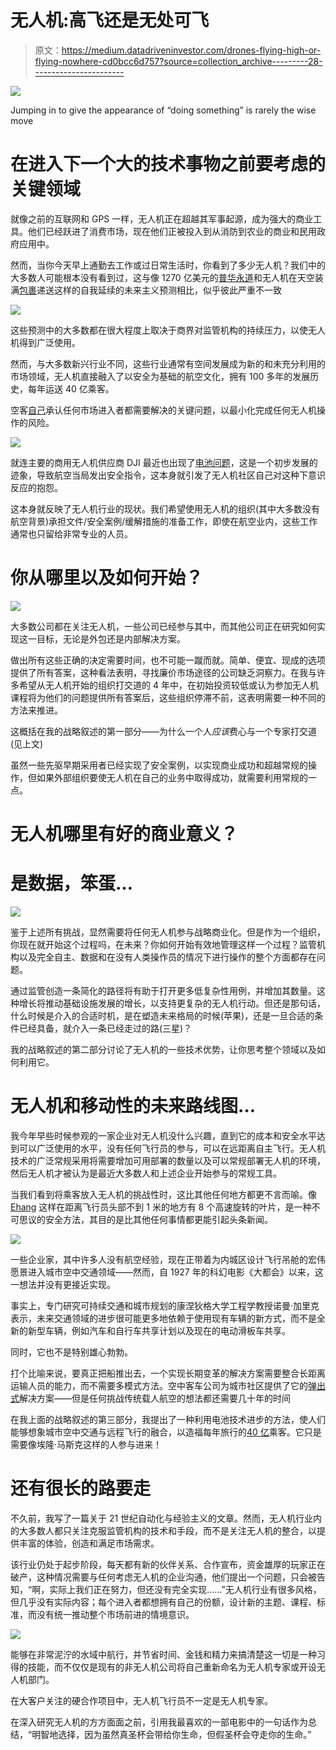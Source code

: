# 无人机:高飞还是无处可飞

> 原文：<https://medium.datadriveninvestor.com/drones-flying-high-or-flying-nowhere-cd0bcc6d757?source=collection_archive---------28----------------------->

![](img/1bad4f72475c117c7b3fb999ac56a0dc.png)

Jumping in to give the appearance of “doing something”​ is rarely the wise move

# 在进入下一个大的技术事物之前要考虑的关键领域

就像之前的互联网和 GPS 一样，无人机正在超越其军事起源，成为强大的商业工具。他们已经跃进了消费市场，现在他们正被投入到从消防到农业的商业和民用政府应用中。

然而，当你今天早上通勤去工作或过日常生活时，你看到了多少无人机？我们中的大多数人可能根本没有看到过，这与像 1270 亿美元的[普华永道](https://press.pwc.com/News-releases/global-market-for-commercial-applications-of-drone-technology-valued-at-over--127-bn/s/ac04349e-c40d-4767-9f92-a4d219860cd2)和无人机在天空装满[包裹](https://www.amazon.com/Amazon-Prime-Air/b?ie=UTF8&node=8037720011)递送这样的自我延续的未来主义预测相比，似乎彼此严重不一致

![](img/83d48eba747d045f122d05b19b4ba1a1.png)

这些预测中的大多数都在很大程度上取决于商界对监管机构的持续压力，以使无人机得到广泛使用。

然而，与大多数新兴行业不同，这些行业通常有空间发展成为新的和未充分利用的市场领域，无人机直接融入了以安全为基础的航空文化，拥有 100 多年的发展历史，每年运送 40 亿乘客。

空客[自己](https://www.utmblueprint.com/risk/what-are-the-biggest-factors-that-contribute-to-risk)承认任何市场进入者都需要解决的关键问题，以最小化完成任何无人机操作的风险。

![](img/3d35ae94755b3c026dc62172781bc93c.png)

就连主要的商用无人机供应商 DJI 最近也出现了[电池问题](https://dronelife.com/2018/11/01/dji-battery-warnings-matrice-200-inspire-2/)，这是一个初步发展的迹象，导致航空当局发出安全指令，这本身就引发了无人机社区自己对这种下意识反应的抱怨。

这本身就反映了无人机行业的现状。我们希望使用无人机的组织(其中大多数没有航空背景)承担文件/安全案例/缓解措施的准备工作，即使在航空业内，这些工作通常也只留给非常专业的人员。

# 你从哪里以及如何开始？

![](img/a5c3c425aa6e2d42244a908fc56c1de3.png)

大多数公司都在关注无人机，一些公司已经参与其中，而其他公司正在研究如何实现这一目标，无论是外包还是内部解决方案。

做出所有这些正确的决定需要时间，也不可能一蹴而就。简单、便宜、现成的选项提供了所有答案，这种看法表明，寻找廉价市场途径的公司缺乏洞察力。在我与许多希望从无人机开始的组织打交道的 4 年中，在初始投资较低或认为参加无人机课程将为他们的问题提供所有答案后，这些组织停滞不前，这表明需要一种不同的方法来推进。

这概括在我的战略叙述的第一部分——为什么一个人*应该*费心与一个专家打交道(见上文)

虽然一些先驱早期采用者已经实现了安全案例，以实现商业成功和超越常规的操作，但如果外部组织要使无人机在自己的业务中取得成功，就需要利用常规的一点。

# 无人机哪里有好的商业意义？

# 是数据，笨蛋…

![](img/752dd825db843301dce3ab8e5722ee0a.png)

鉴于上述所有挑战，显然需要将任何无人机参与战略商业化。但是作为一个组织，你现在就开始这个过程吗，在未来？你如何开始有效地管理这样一个过程？监管机构以及完全自主、数据和在没有人类操作员的情况下进行操作的整个方面都存在问题。

通过监管创造一条简化的路径将有助于打开更多低复杂性用例，并增加其数量。这种增长将推动基础设施发展的增长，以支持更复杂的无人机行动。但还是那句话，什么时候是介入的合适时机，是在塑造未来格局的时候(苹果)，还是一旦合适的条件已经具备，就介入一条已经走过的路(三星)？

我的战略叙述的第二部分讨论了无人机的一些技术优势，让你思考整个领域以及如何利用它。

# 无人机和移动性的未来路线图…

我今年早些时候参观的一家企业对无人机没什么兴趣，直到它的成本和安全水平达到可以广泛使用的水平，没有任何飞行员的参与，可以在远距离自主飞行。无人机技术的广泛常规采用将需要增加可用部署的数量以及可以常规部署无人机的环境，然后无人机才被认为是最近大多数人和上述企业开始参与的常规工具。

当我们看到将乘客放入无人机的挑战性时，这比其他任何地方都更不言而喻。像 [Ehang](http://www.ehang.com/ehang184/specs/) 这样在距离飞行员头部不到 1 米的地方有 8 个高速旋转的叶片，是一种不可思议的安全方法，其目的是比其他任何事情都更能引起头条新闻。

![](img/83e67481d83809b5161bc3139d230e82.png)

一些企业家，其中许多人没有航空经验，现在正带着为内城区设计飞行吊舱的宏伟愿景进入城市空中交通领域——然而，自 1927 年的科幻电影《大都会》以来，这一想法并没有更接近实现。

事实上，专门研究可持续交通和城市规划的康涅狄格大学工程学教授诺曼·加里克表示，未来交通领域的进步很可能更多地依赖于使用现有车辆的新方式，而不是全新的新型车辆，例如汽车和自行车共享计划以及现在的电动滑板车共享。

同时，它也不是特别雄心勃勃。

打个比喻来说，要真正把船推出去，一个实现长期变革的解决方案需要整合长距离运输人员的能力，而不需要多模式方法。空中客车公司为城市社区提供了它的[弹出式](https://newatlas.com/airbus-audi-pop-up-next-drone/53700/)解决方案——但是任何挑战传统载人航空的想法都还需要几十年的时间

在我上面的战略叙述的第三部分，我提出了一种利用电池技术进步的方法，使人们能够想象城市空中交通与远程飞行的融合，以造福每年旅行的[40 亿](https://www.forbes.com/sites/ericrosen/2018/09/08/over-4-billion-passengers-flew-in-2017-setting-new-travel-record/#12f542d1255b)乘客。它只是需要像埃隆·马斯克这样的人参与进来！

# 还有很长的路要走

不久前，我写了一篇关于 21 世纪自动化与经验主义的文章。然而，无人机行业内的大多数人都只关注克服监管机构的技术和手段，而不是关注无人机的整合，以提供丰富的体验，创造和满足市场需求。

该行业仍处于起步阶段，每天都有新的伙伴关系、合作宣布，资金雄厚的玩家正在破产，这种情况需要与任何考虑无人机的企业沟通，他们提出一个问题，只会被告知，“啊，实际上我们正在努力，但还没有完全实现……”无人机行业有很多风格，但几乎没有实际内容；每个进入者都想拥有自己的份额，设计新的主题、课程、标准，而没有统一推动整个市场前进的情境意识。

![](img/196712a4fd70d272ac2e70f281f9b0fe.png)

能够在非常泥泞的水域中航行，并节省时间、金钱和精力来搞清楚这一切是一种习得的技能，而不仅仅是现有的非无人机公司将自己重新命名为无人机专家或开设无人机部门。

在大客户关注的硬合作项目中，无人机飞行员不一定是无人机专家。

在深入研究无人机的方方面面之前，引用我最喜欢的一部电影中的一句话作为总结，“明智地选择，因为虽然真圣杯会带给你生命，但假圣杯会夺走你的生命。”